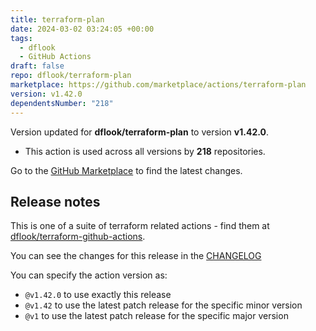 ```yaml
---
title: terraform-plan
date: 2024-03-02 03:24:05 +00:00
tags:
  - dflook
  - GitHub Actions
draft: false
repo: dflook/terraform-plan
marketplace: https://github.com/marketplace/actions/terraform-plan
version: v1.42.0
dependentsNumber: "218"
---
```



Version updated for **dflook/terraform-plan** to version **v1.42.0**.
- This action is used across all versions by **218** repositories.

Go to the [GitHub Marketplace](https://github.com/marketplace/actions/terraform-plan) to find the latest changes.

## Release notes

This is one of a suite of terraform related actions - find them at [dflook/terraform-github-actions](https://github.com/dflook/terraform-github-actions).

You can see the changes for this release in the [CHANGELOG](https://github.com/dflook/terraform-github-actions/blob/main/CHANGELOG.md)

You can specify the action version as:

- `@v1.42.0` to use exactly this release
- `@v1.42` to use the latest patch release for the specific minor version
- `@v1` to use the latest patch release for the specific major version

